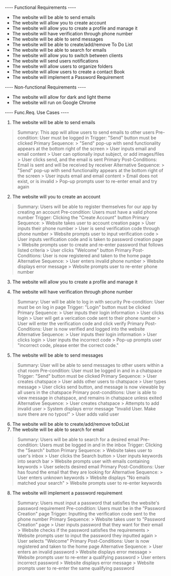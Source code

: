 ---- Functional Requirements ----
* The website will be able to send emails
* The website will allow you to create account
* The website will allow you to create a profile and manage it
* The website will have verification through phone number
* The website will be able to send messages
* The website will be able to create/add/remove To Do List
* The website will be able to search for emails
* The website will allow you to switch between clients
* The website will send users notifications
* The website will allow users to organize folders
* The website will allow users to create a contact Book
* The website will implement a Password Requirement

---- Non-functional Requirements ----
* The website will allow for dark and light theme
* The website will run on Google Chrome

---- Func.Req. Use Cases ----
1) The website will be able to send emails 
  > Summary: This app will allow users to send emails to other users
  > Pre-condition: User must be logged in
  > Trigger: "Send" button must be clicked
  > Primary Sequence: 
      > "Send" pop-up with send functionality appears at the bottom right of the screen
      > User inputs email and email content
      > User can optionally input subject, or add images/files
      > User clicks send, and the email is sent
  > Primary Post-Conditions: Email is sent and will be received by receiver
  > Alternative Sequence: 
      > "Send" pop-up with send functionality appears at the bottom right of the screen
      > User inputs email and email content
      > Email does not exist, or is invalid
      > Pop-up prompts user to re-enter email and try again
 
2) The website will you to create an account 
  > Summary: Users will be able to register themselves for our app by creating an account
  > Pre-condition: Users must have a valid phone number
  > Trigger: Clicking the "Create Account" button 
  > Primary Sequence: 
      > Website takes user to account creation page
      > User inputs their phone number
      > User is send verification code through phone number
      > Website prompts user to input verification code 
      > User inputs verification code and is taken to password creation page
      > Website prompts user to create and re-enter password that follows listed criteria
      > User clicks "Welcome" button
  > Primary Post-Conditions: User is now registered and taken to the home page
  > Alternative Sequence: 
      > User enters invalid phone number
      > Website displays error message 
      > Website prompts user to re-enter phone number
   
3) The website will allow you to create a profile and manage it 

4) The website will have verification through phone number 
  > Summary: User will be able to log in with security
  > Pre-condition: User must be on log in page
  > Trigger: "Login" button must be clicked
  > Primary Sequence: 
      > User inputs their login information
      > User clicks login 
      > User will get a verication code sent to their phone number
      > User will enter the verification code and click verify
  > Primary Post-Conditions: User is now verified and logged into the website
  > Alternative Sequence: 
      > User inputs their login information
      > User clicks login
      > User inputs the incorrect code 
      > Pop-up prompts user "incorrect code, please enter the correct code." 

5) The website will be able to send messages
  > Summary: User will be able to send messages to other users within a chat room
  > Pre-condition: User must be logged in and in a chatspace
  > Trigger: "Send" button must be clicked
  > Primary Sequence: 
     > User creates chatspace
     > User adds other users to chatspace
     > User types message
     > User clicks send button, and message is now viewable by all users in the chatspace
  > Primary post-conditions: User is able to view message in chatspace, and remains in chatspace unless exited
  > Alternative Sequence: 
     > User creates chatspace
     > Attempts to add invalid user
     > System displays error message "Invalid User. Make sure there are no typos!"
     > User adds valid user

6) The website will be able to create/add/remove toDoList
7) The website will be able to search for email
> Summary: Users will be able to search for a desired email
  > Pre-condition: Users must be logged in and in the inbox
  > Trigger: Clicking the "Search" button 
  > Primary Sequence: 
      > Website takes user to user's inbox
      > User clicks the Search button
      > User inputs keywords into search bar
      > Website prompts user with emails containing keywords 
      > User selects desired email
  > Primary Post-Conditions: User has found the email that they are looking for
  > Alternative Sequence: 
      > User enters unknown keywords
      > Website displays "No emails matched your search"
      > Website prompts user to re-enter keywords
8) The website will implement a password requirement
> Summary: Users must input a password that satisfies the website's password requirement
  > Pre-condition: Users must be in the "Password Creation" page
  > Trigger: Inputting the verification code sent to the phone number
  > Primary Sequence: 
      > Website takes user to "Password Creation" page
      > User inputs password that they want for their email
      > Website checks if the password satisfies the requirements
      > Website prompts user to input the password they inputted again
      > User selects "Welcome"
  > Primary Post-Conditions: User is now registered and taken to the home page
  > Alternative Sequence: 
      > User enters an invalid password
      > Website displays error message
      > Website prompts user to re-enter a qualifying password
      > User enters incorrect password
      > Website displays error message
      > Website prompts user to re-enter the same qualifying password
